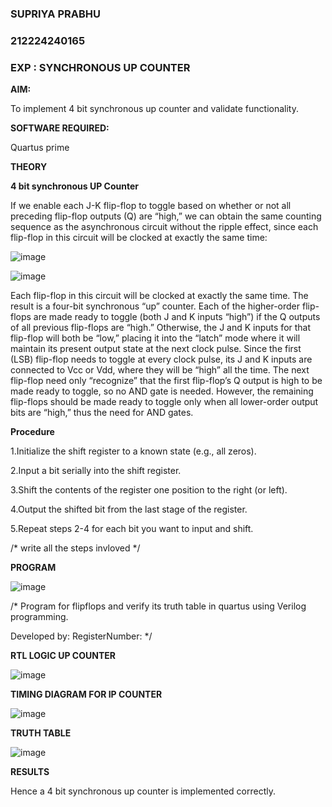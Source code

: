 ### SUPRIYA PRABHU
### 212224240165

### EXP : SYNCHRONOUS UP COUNTER


**AIM:**

To implement 4 bit synchronous up counter and validate functionality.

**SOFTWARE REQUIRED:**

Quartus prime

**THEORY**

**4 bit synchronous UP Counter**

If we enable each J-K flip-flop to toggle based on whether or not all preceding flip-flop outputs (Q) are “high,” we can obtain the same counting sequence as the asynchronous circuit without the ripple effect, since each flip-flop in this circuit will be clocked at exactly the same time:

![image](https://github.com/naavaneetha/SYNCHRONOUS-UP-COUNTER/assets/154305477/d5db3fa0-e413-404c-b80e-b2f39d82e7e8)


![image](https://github.com/naavaneetha/SYNCHRONOUS-UP-COUNTER/assets/154305477/52cb61eb-d04b-442d-810c-31185a68410b)

Each flip-flop in this circuit will be clocked at exactly the same time.
The result is a four-bit synchronous “up” counter. Each of the higher-order flip-flops are made ready to toggle (both J and K inputs “high”) if the Q outputs of all previous flip-flops are “high.”
Otherwise, the J and K inputs for that flip-flop will both be “low,” placing it into the “latch” mode where it will maintain its present output state at the next clock pulse.
Since the first (LSB) flip-flop needs to toggle at every clock pulse, its J and K inputs are connected to Vcc or Vdd, where they will be “high” all the time.
The next flip-flop need only “recognize” that the first flip-flop’s Q output is high to be made ready to toggle, so no AND gate is needed.
However, the remaining flip-flops should be made ready to toggle only when all lower-order output bits are “high,” thus the need for AND gates.

**Procedure**

1.Initialize the shift register to a known state (e.g., all zeros).

2.Input a bit serially into the shift register.

3.Shift the contents of the register one position to the right (or left).

4.Output the shifted bit from the last stage of the register.

5.Repeat steps 2-4 for each bit you want to input and shift.

/* write all the steps invloved */

**PROGRAM**

![image](https://github.com/user-attachments/assets/7c8db9f6-b999-448e-ae31-5c5c00e3c2c6)


/* Program for flipflops and verify its truth table in quartus using Verilog programming. 

Developed by: RegisterNumber:
*/

**RTL LOGIC UP COUNTER**

![image](https://github.com/user-attachments/assets/66329829-62fa-4dc0-a77f-394c17b7bf9e)


**TIMING DIAGRAM FOR IP COUNTER**

![image](https://github.com/user-attachments/assets/3d51bdd5-8599-4d07-915d-3d9d7ef83b08)
  
**TRUTH TABLE**

![image](https://github.com/user-attachments/assets/5baeba9e-bd4e-4630-866c-3f1837498c92)


**RESULTS**

Hence a 4 bit synchronous up counter is implemented correctly.
